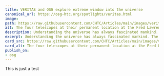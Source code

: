 ```yaml
---
title: VERITAS and OSG explore extreme window into the universe
canonical_url: https://osg-htc.org/spotlights/veritas.html
image:
path: https://raw.githubusercontent.com/CHTC/Articles/main/images/veritas_1.png
alt: The four telescopes at their permanent location at the Fred Lawrence Whipple Observatory (FLWO) observatory one hour south of Tucson, AZ.
description: Understanding the universe has always fascinated mankind. The VERITAS Cherenkov telescope array unravels its secrets by detecting very-high-energy gamma rays from astrophysics sources.
excerpt: Understanding the universe has always fascinated mankind. The VERITAS Cherenkov telescope array unravels its secrets by detecting very-high-energy gamma rays from astrophysics sources.
card_src: https://raw.githubusercontent.com/CHTC/Articles/main/images/veritas_1.png
card_alt: The four telescopes at their permanent location at the Fred Lawrence Whipple Observatory (FLWO) observatory one hour south of Tucson, AZ.
publish_on:
- osg
---
```


This is just a test